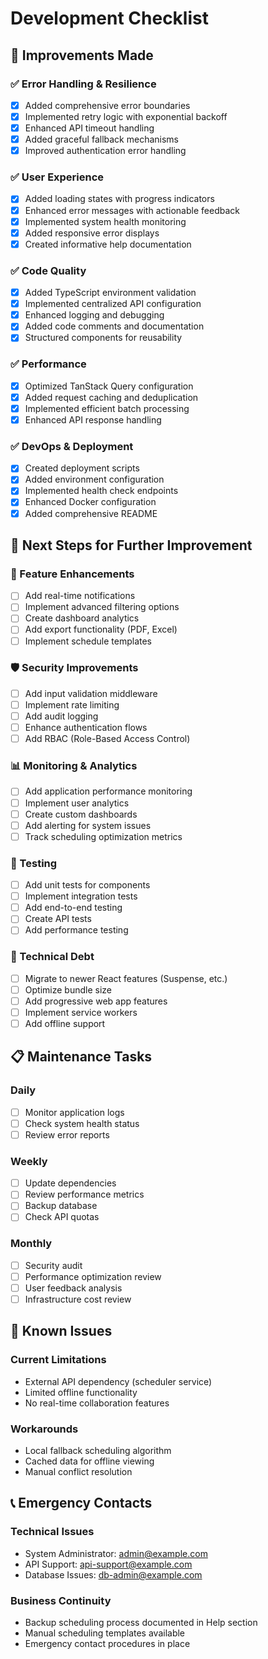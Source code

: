 # Development Checklist

## 🚀 Improvements Made

### ✅ Error Handling & Resilience
- [x] Added comprehensive error boundaries
- [x] Implemented retry logic with exponential backoff
- [x] Enhanced API timeout handling
- [x] Added graceful fallback mechanisms
- [x] Improved authentication error handling

### ✅ User Experience
- [x] Added loading states with progress indicators
- [x] Enhanced error messages with actionable feedback
- [x] Implemented system health monitoring
- [x] Added responsive error displays
- [x] Created informative help documentation

### ✅ Code Quality
- [x] Added TypeScript environment validation
- [x] Implemented centralized API configuration
- [x] Enhanced logging and debugging
- [x] Added code comments and documentation
- [x] Structured components for reusability

### ✅ Performance
- [x] Optimized TanStack Query configuration
- [x] Added request caching and deduplication
- [x] Implemented efficient batch processing
- [x] Enhanced API response handling

### ✅ DevOps & Deployment
- [x] Created deployment scripts
- [x] Added environment configuration
- [x] Implemented health check endpoints
- [x] Enhanced Docker configuration
- [x] Added comprehensive README

## 🎯 Next Steps for Further Improvement

### 🔄 Feature Enhancements
- [ ] Add real-time notifications
- [ ] Implement advanced filtering options
- [ ] Create dashboard analytics
- [ ] Add export functionality (PDF, Excel)
- [ ] Implement schedule templates

### 🛡️ Security Improvements
- [ ] Add input validation middleware
- [ ] Implement rate limiting
- [ ] Add audit logging
- [ ] Enhance authentication flows
- [ ] Add RBAC (Role-Based Access Control)

### 📊 Monitoring & Analytics
- [ ] Add application performance monitoring
- [ ] Implement user analytics
- [ ] Create custom dashboards
- [ ] Add alerting for system issues
- [ ] Track scheduling optimization metrics

### 🧪 Testing
- [ ] Add unit tests for components
- [ ] Implement integration tests
- [ ] Add end-to-end testing
- [ ] Create API tests
- [ ] Add performance testing

### 🔧 Technical Debt
- [ ] Migrate to newer React features (Suspense, etc.)
- [ ] Optimize bundle size
- [ ] Add progressive web app features
- [ ] Implement service workers
- [ ] Add offline support

## 📋 Maintenance Tasks

### Daily
- [ ] Monitor application logs
- [ ] Check system health status
- [ ] Review error reports

### Weekly
- [ ] Update dependencies
- [ ] Review performance metrics
- [ ] Backup database
- [ ] Check API quotas

### Monthly
- [ ] Security audit
- [ ] Performance optimization review
- [ ] User feedback analysis
- [ ] Infrastructure cost review

## 🚨 Known Issues

### Current Limitations
- External API dependency (scheduler service)
- Limited offline functionality
- No real-time collaboration features

### Workarounds
- Local fallback scheduling algorithm
- Cached data for offline viewing
- Manual conflict resolution

## 📞 Emergency Contacts

### Technical Issues
- System Administrator: admin@example.com
- API Support: api-support@example.com
- Database Issues: db-admin@example.com

### Business Continuity
- Backup scheduling process documented in Help section
- Manual scheduling templates available
- Emergency contact procedures in place
